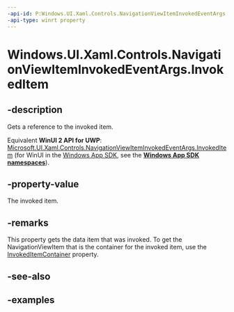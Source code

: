 ```yaml
---
-api-id: P:Windows.UI.Xaml.Controls.NavigationViewItemInvokedEventArgs.InvokedItem
-api-type: winrt property
---
```


<!-- Property syntax.
public object InvokedItem { get; }
-->

# Windows.UI.Xaml.Controls.NavigationViewItemInvokedEventArgs.InvokedItem

## -description

Gets a reference to the invoked item.

Equivalent **WinUI 2 API for UWP**: [Microsoft.UI.Xaml.Controls.NavigationViewItemInvokedEventArgs.InvokedItem](/windows/winui/api/microsoft.ui.xaml.controls.navigationviewiteminvokedeventargs.invokeditem) (for WinUI in the [Windows App SDK](/windows/apps/windows-app-sdk/), see the **[Windows App SDK namespaces](/windows/windows-app-sdk/api/winrt/)**).

## -property-value

The invoked item.

## -remarks

This property gets the data item that was invoked. To get the NavigationViewItem that is the container for the invoked item, use the [InvokedItemContainer](navigationviewiteminvokedeventargs_invokeditemcontainer.md) property.

## -see-also

## -examples

